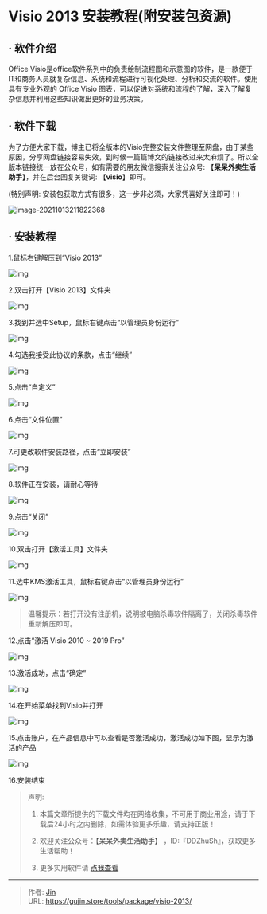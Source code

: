# Visio 2013 安装教程(附安装包资源)


## · 软件介绍
Office Visio是office软件系列中的负责绘制流程图和示意图的软件，是一款便于IT和商务人员就复杂信息、系统和流程进行可视化处理、分析和交流的软件。使用具有专业外观的 Office Visio  图表，可以促进对系统和流程的了解，深入了解复杂信息并利用这些知识做出更好的业务决策。

## · 软件下载
为了方便大家下载，博主已将全版本的Visio完整安装文件整理至网盘，由于某些原因，分享网盘链接容易失效，到时候一篇篇博文的链接改过来太麻烦了。所以全版本链接统一放在公众号，如有需要的朋友微信搜索关注公众号: 【**呆呆外卖生活助手**】，并在后台回复关键词: 【**visio**】即可。

(特别声明: 安装包获取方式有很多，这一步非必须，大家凭喜好关注即可！)

![image-20211013211822368](https://img.gujin.store/img/image-20211013211822368.png)

## · 安装教程

1.鼠标右键解压到“Visio 2013”

![img](https://img.gujin.store/img/v2-5fbb8d73a30aa91a1fbf609fb65619f8_720w.png)

2.双击打开【Visio 2013】文件夹

![img](https://img.gujin.store/img/v2-564940861b0c6c01c91e43876b4aa4d6_720w.png)

3.找到并选中Setup，鼠标右键点击“以管理员身份运行”

![img](https://img.gujin.store/img/v2-43335f5cd8e99324dadd45b4d5c831a9_720w.png)

4.勾选我接受此协议的条款，点击“继续”

![img](https://img.gujin.store/img/v2-ea87f9ead5cd0c63ced97d74982a8b2d_720w.png)

5.点击“自定义”

![img](https://img.gujin.store/img/v2-fcd1e5e3a5a95ab0b4f8a1fbfe35cfc5_720w.png)

6.点击“文件位置”

![img](https://img.gujin.store/img/v2-1054bdf0cc105e73e44eef7e649b4b1d_720w.png)

7.可更改软件安装路径，点击“立即安装”

![img](https://img.gujin.store/img/v2-00978a86f57cf28d547daa748276da1a_720w.png)

8.软件正在安装，请耐心等待

![img](https://img.gujin.store/img/v2-591e496f81ba073a07eb61d884cc7c62_720w.png)

9.点击“关闭”

![img](https://img.gujin.store/img/v2-94ec15f42174d29bfe32bd529f7e6983_720w.png)

10.双击打开【激活工具】文件夹

![img](https://img.gujin.store/img/v2-c274d5c3113fbf4fc94495ff3af4d6a7_720w.png)

11.选中KMS激活工具，鼠标右键点击“以管理员身份运行”

![img](https://img.gujin.store/img/v2-9a9e464556385545ef8176c8996ef107_720w.png)

> 温馨提示：若打开没有注册机，说明被电脑杀毒软件隔离了，关闭杀毒软件重新解压即可。

12.点击“激活 Visio 2010 ~ 2019 Pro”

![img](https://img.gujin.store/img/v2-8f2f70b8cb76e81a6ed4a8ac83518742_720w.png)

13.激活成功，点击“确定”

![img](https://img.gujin.store/img/v2-50750a16bab3f157db39f8b7f1972580_720w.png)

14.在开始菜单找到Visio并打开

![img](https://img.gujin.store/img/v2-ce5729ef3a3fece4675a796559e77d1b_720w.png)

15.点击账户，在产品信息中可以查看是否激活成功，激活成功如下图，显示为激活的产品

![img](https://img.gujin.store/img/v2-bdf0862464263d174d420fd60dcca3e3_720w.png)



16.安装结束




> 声明: 
>
> 1. 本篇文章所提供的下载文件均在网络收集，不可用于商业用途，请于下载后24小时之内删除，如需体验更多乐趣，请支持正版！
>
> 2. 欢迎关注公众号：【**呆呆外卖生活助手**】 ，ID:『DDZhuSh』，获取更多生活帮助！
>
> 3. 更多实用软件请  [点我查看](/tools)


---

> 作者: [Jin](https://img.gujin.store/img/favicon.ico)  
> URL: https://gujin.store/tools/package/visio-2013/  

